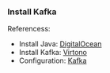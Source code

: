 ### Install Kafka
Referencess:
* Install Java: [DigitalOcean](https://www.digitalocean.com/community/tutorials/how-to-install-java-with-apt-on-ubuntu-22-04)
* Install Kafka: [Virtono]( https://www.virtono.com/community/tutorial-how-to/how-to-install-apache-kafka-on-ubuntu-22-04/)
* Configuration: [Kafka](https://kafka.apache.org/documentation/)
